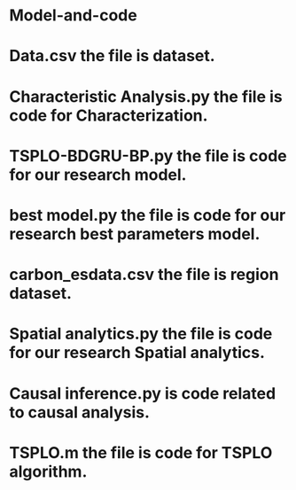 # Model-and-code
# Data.csv the file is dataset.
# Characteristic Analysis.py the file is code for Characterization.
# TSPLO-BDGRU-BP.py the file is code for our research model.
# best model.py the file is code for our research best parameters model.
# carbon_esdata.csv the file is region dataset.
# Spatial analytics.py the file is code for our research Spatial analytics.
# Causal inference.py is code related to causal analysis.
# TSPLO.m the file is code for TSPLO algorithm.

